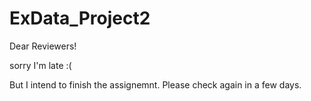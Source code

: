 # ExData_Project2
Dear Reviewers!

sorry I'm late :(

But I intend to finish the assignemnt. Please check again in a few days. 
